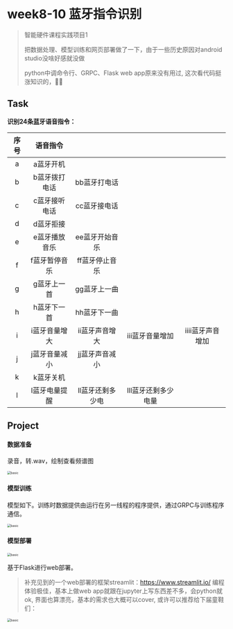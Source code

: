 # week8-10 蓝牙指令识别

>智能硬件课程实践项目1
>
>把数据处理、模型训练和网页部署做了一下，由于一些历史原因对android studio没啥好感就没做
>
>python中调命令行、GRPC、Flask web app原来没有用过, 这次看代码挺涨知识的，👍🏻

## Task

**识别24条蓝牙语音指令：**

| 序号 |   语音指令    |                  |                     |                  |
| :--: | :-----------: | :--------------: | :-----------------: | :--------------: |
|  a   |   a蓝牙开机   |                  |                     |                  |
|  b   | b蓝牙拨打电话 |   bb蓝牙打电话   |                     |                  |
|  c   | c蓝牙接听电话 |   cc蓝牙接电话   |                     |                  |
|  d   |   d蓝牙拒接   |                  |                     |                  |
|  e   | e蓝牙播放音乐 |  ee蓝牙开始音乐  |                     |                  |
|  f   | f蓝牙暂停音乐 |  ff蓝牙停止音乐  |                     |                  |
|  g   |  g蓝牙上一首  |   gg蓝牙上一曲   |                     |                  |
|  h   |  h蓝牙下一首  |   hh蓝牙下一曲   |                     |                  |
|  i   | i蓝牙音量增大 |  ii蓝牙声音增大  |   iii蓝牙音量增加   | iiii蓝牙声音增加 |
|  j   | j蓝牙音量减小 |  jj蓝牙声音减小  |                     |                  |
|  k   |   k蓝牙关机   |                  |                     |                  |
|  l   | l蓝牙电量提醒 | ll蓝牙还剩多少电 | lll蓝牙还剩多少电量 |                  |

## Project

#### 数据准备

录音，转.wav，绘制查看频谱图

<img src="https://tva1.sinaimg.cn/large/007S8ZIlly1gemkmi7i9yj318q0fa46d.jpg" alt="basic" style="zoom:50%;" >

#### 模型训练

模型如下。训练时数据提供由运行在另一线程的程序提供，通过GRPC与训练程序通信。

<img src="https://tva1.sinaimg.cn/large/007S8ZIlly1gemknl6ys0j31d20o4an9.jpg" alt="basic" style="zoom:50%;" />

#### 模型部署

<img src="https://tva1.sinaimg.cn/large/007S8ZIlly1gemknu0t4oj31ag0fwqcp.jpg" alt="basic" style="zoom:50%;" />

基于Flask进行web部署。

> 补充见到的一个web部署的框架streamlit：https://www.streamlit.io/
> 编程体验极佳，基本上做web app就跟在jupyter上写东西差不多，会python就ok, 界面也算漂亮，基本的需求也大概可以cover, 或许可以推荐给下届童鞋们：
<img src="https://tva1.sinaimg.cn/large/007S8ZIlgy1gf9hlawmuqj31bc0u0hdt.jpg" alt="basic" style="zoom:50%;" />





